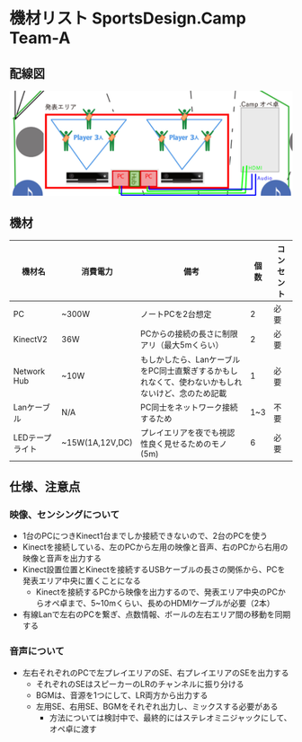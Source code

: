 # 機材リスト SportsDesign.Camp Team-A

## 配線図

![](Imgs/wiringDiagram.jpg)

## 機材

| 機材名   | 消費電力 | 備考 | 個数 | コンセント |
| -------- | -------- | ---- | ---- | ----- |
| PC       | ~300W    | ノートPCを2台想定   | 2    | 必要  |
| KinectV2 | 36W      | PCからの接続の長さに制限アリ（最大5mくらい）| 2    | 必要  |
| Network Hub | ~10W     | もしかしたら、LanケーブルをPC同士直繋ぎするかもしれなくて、使わないかもしれないけど、念のため記載 | 1    | 必要  |
| Lanケーブル  | N/A      | PC同士をネットワーク接続するため | 1~3  | 不要  |
| LEDテープライト | ~15W(1A,12V,DC) | プレイエリアを夜でも視認性良く見せるためのモノ(5m) | 6 | 必要 |

## 仕様、注意点

### 映像、センシングについて

- 1台のPCにつきKinect1台までしか接続できないので、2台のPCを使う
- Kinectを接続している、左のPCから左用の映像と音声、右のPCから右用の映像と音声を出力する
- Kinect設置位置とKinectを接続するUSBケーブルの長さの関係から、PCを発表エリア中央に置くことになる
  - Kinectを接続するPCから映像を出力するので、発表エリア中央のPCからオペ卓まで、5~10mくらい、長めのHDMIケーブルが必要（2本）
- 有線Lanで左右のPCを繋ぎ、点数情報、ボールの左右エリア間の移動を同期する

### 音声について

- 左右それぞれのPCで左プレイエリアのSE、右プレイエリアのSEを出力する
  - それぞれのSEはスピーカーのLRのチャンネルに振り分ける
  - BGMは、音源を1つにして、LR両方から出力する
  - 左用SE、右用SE、BGMをそれぞれ出力し、ミックスする必要がある
    - 方法については検討中で、最終的にはステレオミニジャックにして、オペ卓に渡す